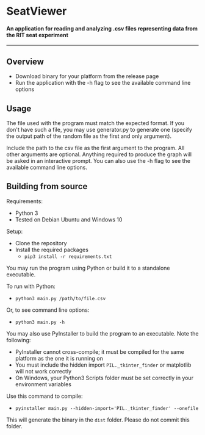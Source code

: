 # SeatViewer
#### An application for reading and analyzing .csv files representing data from the RIT seat experiment

---

## Overview

- Download binary for your platform from the release page
- Run the application with the -h flag to see the available command line options

## Usage

The file used with the program must match the expected format. If you
don't have such a file, you may use generator.py to generate one (specify
the output path of the random file as the first and only argument).

Include the path to the csv file as the first argument to the program. 
All other arguments are optional. Anything required to produce the graph
will be asked in an interactive prompt. You can also use the -h flag to
see the available command line options.

## Building from source

Requirements:
- Python 3
- Tested on Debian Ubuntu and Windows 10

Setup:
- Clone the repository
- Install the required packages
  - `pip3 install -r requirements.txt`

You may run the program using Python or build it to a standalone executable.

To run with Python:
- `python3 main.py /path/to/file.csv`

Or, to see command line options:
- `python3 main.py -h`

You may also use PyInstaller to build the program to an executable.
Note the following:
- PyInstaller cannot cross-compile; it must be compiled for the same platform as the one it is running on
- You must include the hidden import `PIL._tkinter_finder` or matplotlib will not work correctly
- On Windows, your Python3 Scripts folder must be set correctly in your environment variables

Use this command to compile:
- `pyinstaller main.py --hidden-import='PIL._tkinter_finder' --onefile`

This will generate the binary in the `dist` folder. Please do not commit this folder.